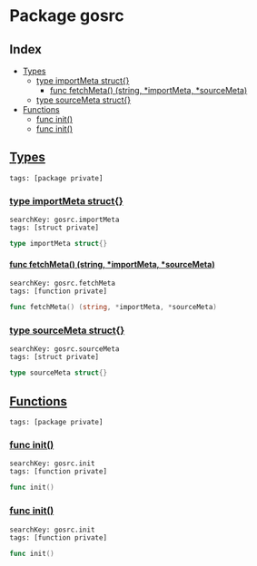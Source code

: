# Package gosrc

## Index

* [Types](#type)
    * [type importMeta struct{}](#importMeta)
        * [func fetchMeta() (string, *importMeta, *sourceMeta)](#fetchMeta)
    * [type sourceMeta struct{}](#sourceMeta)
* [Functions](#func)
    * [func init()](#init.main.go)
    * [func init()](#init.two.go)


## <a id="type" href="#type">Types</a>

```
tags: [package private]
```

### <a id="importMeta" href="#importMeta">type importMeta struct{}</a>

```
searchKey: gosrc.importMeta
tags: [struct private]
```

```Go
type importMeta struct{}
```

#### <a id="fetchMeta" href="#fetchMeta">func fetchMeta() (string, *importMeta, *sourceMeta)</a>

```
searchKey: gosrc.fetchMeta
tags: [function private]
```

```Go
func fetchMeta() (string, *importMeta, *sourceMeta)
```

### <a id="sourceMeta" href="#sourceMeta">type sourceMeta struct{}</a>

```
searchKey: gosrc.sourceMeta
tags: [struct private]
```

```Go
type sourceMeta struct{}
```

## <a id="func" href="#func">Functions</a>

```
tags: [package private]
```

### <a id="init.main.go" href="#init.main.go">func init()</a>

```
searchKey: gosrc.init
tags: [function private]
```

```Go
func init()
```

### <a id="init.two.go" href="#init.two.go">func init()</a>

```
searchKey: gosrc.init
tags: [function private]
```

```Go
func init()
```

